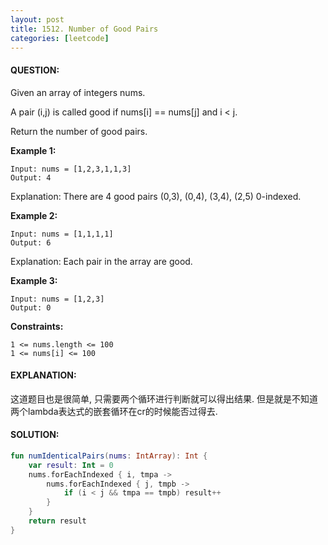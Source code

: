 ```yaml
---
layout: post
title: 1512. Number of Good Pairs
categories: [leetcode]
---
```

#### QUESTION:
Given an array of integers nums.

A pair (i,j) is called good if nums[i] == nums[j] and i < j.

Return the number of good pairs.

__Example 1:__
```
Input: nums = [1,2,3,1,1,3]
Output: 4
```
Explanation: There are 4 good pairs (0,3), (0,4), (3,4), (2,5) 0-indexed.

__Example 2:__
```
Input: nums = [1,1,1,1]
Output: 6
```
Explanation: Each pair in the array are good.

__Example 3:__
```
Input: nums = [1,2,3]
Output: 0
 ```

__Constraints:__
```
1 <= nums.length <= 100
1 <= nums[i] <= 100
```
#### EXPLANATION:
这道题目也是很简单, 只需要两个循环进行判断就可以得出结果. 但是就是不知道两个lambda表达式的嵌套循环在cr的时候能否过得去.
#### SOLUTION:
```kotlin
fun numIdenticalPairs(nums: IntArray): Int {
    var result: Int = 0
    nums.forEachIndexed { i, tmpa ->
        nums.forEachIndexed { j, tmpb ->
            if (i < j && tmpa == tmpb) result++
        }
    }
    return result
}
```
